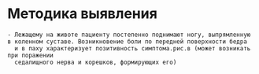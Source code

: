 # Методика выявления
	- Лежащему на животе пациенту постепенно поднимают ногу, выпрямленную в коленном суставе. Возникновение боли по передней поверхности бедра
	  и в паху характеризует позитивность симптома.рис.в (может возникать при поражении
	  седалищного нерва и корешков, формирующих его)